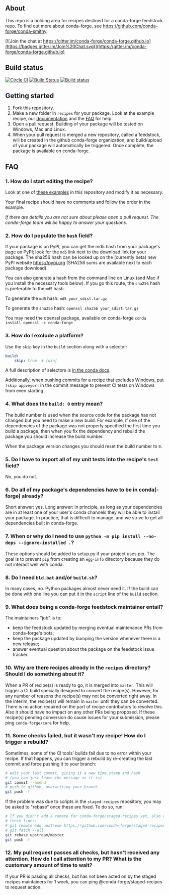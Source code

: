 ## About

This repo is a holding area for recipes destined for a conda-forge feedstock repo. To find out more about conda-forge, see https://github.com/conda-forge/conda-smithy.

[![Join the chat at https://gitter.im/conda-forge/conda-forge.github.io](https://badges.gitter.im/Join%20Chat.svg)](https://gitter.im/conda-forge/conda-forge.github.io)


## Build status

[![Circle CI](https://circleci.com/gh/conda-forge/staged-recipes/tree/master.svg?style=shield)](https://circleci.com/gh/conda-forge/staged-recipes/tree/master) [![Build Status](https://travis-ci.org/conda-forge/staged-recipes.svg?branch=master)](https://travis-ci.org/conda-forge/staged-recipes) [![Build status](https://ci.appveyor.com/api/projects/status/3lju80dibkmowsj5/branch/master?svg=true)](https://ci.appveyor.com/project/conda-forge/staged-recipes/branch/master)

## Getting started

1. Fork this repository.
2. Make a new folder in `recipes` for your package. Look at the example recipe, our [documentation](https://conda-forge.org/docs/recipe.html) and the [FAQ](https://github.com/conda-forge/staged-recipes#faq)  for help.
3. Open a pull request. Building of your package will be tested on Windows, Mac and Linux.
4. When your pull request is merged a new repository, called a feedstock, will be created in the github conda-forge organization, and build/upload of your package will automatically be triggered. Once complete, the package is available on conda-forge.


## FAQ

### 1. **How do I start editing the recipe?**

Look at one of [these examples](https://github.com/conda-forge/staged-recipes/tree/master/recipes)
in this repository and modify it as necessary.

Your final recipe should have no comments and follow the order in the example.

*If there are details you are not sure about please open a pull request. The conda-forge team will be happy to answer your questions.*

### 2. **How do I populate the `hash` field?**

If your package is on PyPI, you can get the md5 hash from your package's page on PyPI; look for the `md5` link next to the download link for your package. The sha256 hash can be looked up on the (currently beta) new PyPI website https://pypi.org (SHA256 sums are available next to each package download).

You can also generate a hash from the command line on Linux (and Mac if you install the necessary tools below). If you go this route, the `sha256` hash is preferable to the `md5` hash.

To generate the `md5` hash: `md5 your_sdist.tar.gz`

To generate the `sha256` hash: `openssl sha256 your_sdist.tar.gz`

You may need the openssl package, available on conda-forge
`conda install openssl -c conda-forge`

### 3. **How do I exclude a platform?**

Use the `skip` key in the `build` section along with a selector:

```yaml
build:
    skip: true  # [win]
```

A full description of selectors is [in the conda docs](http://conda.pydata.org/docs/building/meta-yaml.html#preprocessing-selectors).

Additionally, when pushing commits for a recipe that excludes Windows, put `[skip appveyor]` in the commit message to prevent CI tests
on Windows from even starting.


### 4. **What does the `build: 0` entry mean?**

The build number is used when the source code for the package has not changed but you need to make a new
build. For example, if one of the dependencies of the package was not properly specified the first time
you build a package, then when you fix the dependency and rebuild the package you should increase the build
number.

When the package version changes you should reset the build number to `0`.

### 5. **Do I have to import all of my unit tests into the recipe's `test` field?**

No, you do not.

### 6. **Do all of my package's dependencies have to be in conda(-forge) already?**

Short answer: yes. Long answer: In principle, as long as your dependencies are in at least one of
your user's conda channels they will be able to install your package. In practice, that is difficult
to manage, and we strive to get all dependencies built in conda-forge.

### 7. **When or why do I need to use `python -m pip install --no-deps --ignore-installed .`?**

These options should be added to setup.py if your project uses pip. The goal is to prevent `pip` from creating an `egg-info` directory because they do not interact well with conda.

### 8. **Do I need `bld.bat` and/or `build.sh`?**

In many cases, no. Python packages almost never need it. If the build can be done with one line you can put it in the `script` line of the `build` section.

### 9. What does being a conda-forge feedstock maintainer entail?

The maintainers "job" is to:

- keep the feedstock updated by merging eventual maintenance PRs from conda-forge's bots;
- keep the package updated by bumping the version whenever there is a new release;
- answer eventual question about the package on the feedstock issue tracker.

### 10. Why are there recipes already in the `recipes` directory? Should I do something about it?

When a PR of recipe(s) is ready to go, it is merged into `master`. This will trigger a CI build specially designed to convert the recipe(s). However, for any number of reasons the recipe(s) may not be converted right away. In the interim, the recipe(s) will remain in `master` until they can be converted. There is no action required on the part of recipe contributors to resolve this. Also it should have no impact on any other PRs being proposed. If these recipe(s) pending conversion do cause issues for your submission, please ping `conda-forge/core` for help.

### 11. **Some checks failed, but it wasn't my recipe! How do I trigger a rebuild?**

Sometimes, some of the CI tools' builds fail due to no error within your recipe. If that happens, you can trigger a rebuild by re-creating the last commit and force pushing it to your branch:

```bash
# edit your last commit, giving it a new time stamp and hash
# (you can just leave the message as it is)
git commit --amend
# push to github, overwriting your branch
git push -f
```

If the problem was due to scripts in the `staged-recipes` repository, you may be asked to "rebase" once these are fixed. To do so, run:
```bash
# If you didn't add a remote for conda-forge/staged-recipes yet, also run 
# these lines:
# git remote add upstream https://github.com/conda-forge/staged-recipes.git
# git fetch --all
git rebase upstream/master
git push -f
```

### 12. My pull request passes all checks, but hasn't received any attention.  How do I call attention to my PR?  What is the customary amount of time to wait?

If your PR is passing all checks, but has not been acted on by the staged recipes maintainers for 1 week, you can ping @conda-forge/staged-recipes to request action.
